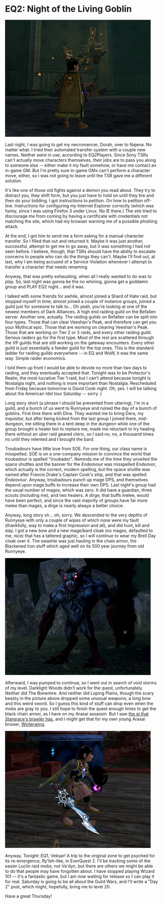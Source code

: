 # EQ2: Night of the Living Goblin

![](../uploads/2008/08/everquest2-2008-08-06-23-00-34-94.jpg "everquest2-2008-08-06-23-00-34-94")

Last night, I was going to get my necromancer, Dorah, over to Najena. No matter what. I tried their automated transfer system with a couple new names. Neither were in use, according to EQ2Players. Since Sony TSRs can't actually move characters themselves, their jobs are to pass you along to someone else -- either make it my fault somehow, or have me contact an in-game GM. But I'm pretty sure in-game GMs can't perform a character move, either, so I was not going to leave until the TSR gave me a different solution.

It's like one of those old fights against a demon you read about. They try to distract you, they shift form, but you just have to hold on until they tire and then do your bidding. I got instructions to petition. On how to petition off-line. Instructions for configuring my Internet Explorer correctly (which was funny, since I was using Firefox 3 under Linux. No IE there.) The site tried to discourage me from coming by having a certificate with credentials not matching the site, which had my browser warning me of a possible phishing attack.

At the end, I got him to send me a form asking for a manual character transfer. So I filled that out and returned it. Maybe it was just another, successful, attempt to get me to go away, but it was something I had not seen before. I believe, though, that TSRs should have the ability to escalate concerns to people who can do the things they can't. Maybe I'll find out, at last, why I am being accused of a Service Violation whenever I attempt to transfer a character that needs renaming.

Anyway, that was pretty exhausting, when all I really wanted to do was to play. So, last night was gonna be the no whining, gonna get a goddamn group and PLAY EQ2 night... and it was.

I talked with some friends for awhile, almost joined a Shard of Hate raid, but stopped myself in time; almost joined a couple of instance groups, joined a guild just for someone to talk to... Oh yeah, you're looking at one of the newest members of Dark Alliances. A high end raiding guild on the Befallen server. Another one, actually. The raiding guilds on Befallen can be split into four types. Those that can clear Veeshan's Peak, and therefore can get you your Mythical epic. Those that are working on clearing Veeshan's Peak. Those that are working on Tier 2 or 3 raids, and every other raiding guild. Serious raiders go for the first type. Most of the rest are scattered through the VP guilds that are still working on the gateway encounters. Every other guild is just essentially a feeder guild for the top ones. This is the standard ladder for raiding guilds everywhere -- in EQ and WoW, it was the same way. Simple raider economics.

I told them up front I would be able to devote no more than two days to raiding, and they eventually accepted that. Tonight was to be Protector's Realm, the most lucrative Tier 1 raid, but I can't attend because tonight is Nostalgia night, and nothing is more important than Nostalgia. Rescheduled from Friday because tomorrow is David Cook night. Oh, yes. I will be talking about the American Idol tour Saturday -- sorry :)

Long story short (a phrase I should be prevented from uttering), I'm in a guild, and a bunch of us went to Runnyeye and ruined the day of a bunch of goblins. First time there with Dina. They wanted me to bring Dera, my inquisitor, but after being kicked from the last group I joined there, mid-dungeon, me sitting there in a tent deep in the dungeon while one of the group brought a healer bot to replace me, made me reluctant to try healing there without an uber raid geared cleric, so I said no, no, a thousand times no until they relented and I brought the bard.

Troubadours have little love from SOE. For one thing, our class name is misspelled. SOE is on a one-company mission to convince the world that troubadour is spelled "troubador". Reminds me of the time they unveiled the space shuttles and the banner for the *Endeavour* was misspelled *Endeavor*, which actually is the correct, modern spelling, but the space shuttle was named after Francis Drake's Captain Cook's ship, and that was spelled *Endeavour*. Anyway, troubadours punch up mage DPS, and themselves depend upon mage buffs to increase their own DPS. Last night's group had the usual number of mages, which was zero. It did have a guardian, three scouts (including me), and two healers. A dirge, that buffs melee, would have been perfect, and since the vast majority of groups have far more melee than mages, a dirge is nearly always a better choice.

Anyway, long story sh... oh, sorry. We descended to the very depths of Runnyeye with only a couple of wipes of which none were my fault (thankfully, way to make a first impression and all), and did hunt, kill and slay. I got a new bow and a new mage/bard cloak (no mages, defaulted to me, nice) that has a tattered graphic, so I will continue to wear my Brell Day cloak over it. The swashie was just hauling in the chain armor, the Blackened Iron stuff which aged well on its 500 year journey from old Runnyeye.

![](../uploads/2008/08/everquest2-2008-08-07-00-54-56-45.jpg "everquest2-2008-08-07-00-54-56-45")

Afterward, I was pumped to continue, so I went out in search of void storms of my level. Darklight Woods didn't work for the quest, unfortunately. Neither did The Bonemire. And neither did Loping Plains, though the scary beasty in the picture above dropped some unusual weapons; a long bow and this weird sword. So I guess this kind of stuff can drop even when the mobs are gray to you. I still hope to finish the quest enough times to get the black chain armor, as I have on my Arasai assassin. But I saw [the gi that Stargrace's brawler has](http://mmoquests.com/2008/08/03/void-storm-continues/), and I might get that for my own young Arasai bruiser, [Winterwing](../index.php/2007/11/30/eq2-failure-cascade/).

![](../uploads/2008/08/everquest2-2008-08-07-07-19-41-95.jpg "everquest2-2008-08-07-07-19-41-95")

Anyway. Tonight: EQ1, Veksar! A trip to the original zone to get psyched for its re-emergence, Ry'leh-like, in EverQuest 2. I'll be tracking some of the easier Luclin raid mobs; not Va'dyn, but there are others we might be able to do that people may have forgotten about. I have stopped playing Wizard 101 -- it's a fantastic game, but I am now waiting for release so I can play it for real. Saturday is going to be all about the Guild Wars, and I'll write a "Day 2" post, which might, hopefully, bring me to level 20. 

Have a great Thursday!

